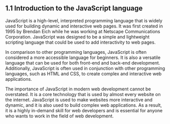 ## 1.1 Introduction to the JavaScript language

JavaScript is a high-level, interpreted programming language that is widely used for building dynamic
and interactive web pages. It was first created in 1995 by Brendan Eich while he was working at Netscape
Communications Corporation. JavaScript was designed to be a simple and lightweight scripting language
that could be used to add interactivity to web pages. 

In comparison to other programming languages, JavaScript is often considered a more accessible language
for beginners. It is also a versatile language that can be used for both front-end and back-end development.
Additionally, JavaScript is often used in conjunction with other programming languages, such as HTML and CSS,
to create complex and interactive web applications.

The importance of JavaScript in modern web development cannot be overstated. It is a core technology that is
used by almost every website on the internet. JavaScript is used to make websites more interactive and dynamic,
and it is also used to build complex web applications. As a result, it is a highly in-demand skill for web
developers and is essential for anyone who wants to work in the field of web development.

